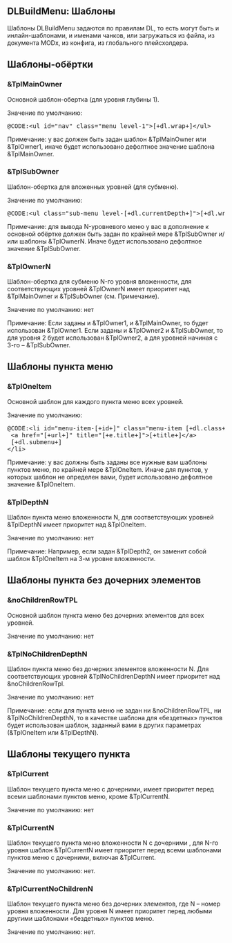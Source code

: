 
<meta http-equiv="Content-Type" content="text/html; charset=utf-8">
<h2>DLBuildMenu: Шаблоны</h2>

<p>Шаблоны DLBuildMenu задаются по правилам DL, то есть могут быть и инлайн-шаблонами, и именами чанков, или загружаться из файла, из документа MODx, из конфига, из глобального плейсхолдера.</p>
<h2 class="page-header">Шаблоны-обёртки</h2>
<h3 class="sub-header text-bold">&amp;TplMainOwner</h3>
<p>Основной шаблон-обертка (для уровня глубины 1).</p>
<div class="dark">Значение по умолчанию:</div>
<pre class="brush: html;">@CODE:&lt;ul id="nav" class="menu level-1"&gt;[+dl.wrap+]&lt;/ul&gt;</pre>
<p>Примечание: у вас должен быть задан шаблон &amp;TplMainOwner или &amp;TplOwner1, иначе будет использовано дефолтное значение шаблона &amp;TplMainOwner.</p>
<h3 class="sub-header text-bold">&amp;TplSubOwner</h3>
<p>Шаблон-обертка для вложенных уровней (для субменю).</p>
<div class="dark">Значение по умолчанию:</div>
<pre class="brush: html;">@CODE:&lt;ul class="sub-menu level-[+dl.currentDepth+]"&gt;[+dl.wrap+]&lt;/ul&gt;</pre>
<p>Примечание: для вывода N-уровневого меню у вас в дополнение к основной обёртке должен быть задан по крайней мере &amp;TplSubOwner и/или шаблоны &amp;TplOwnerN. Иначе будет использовано дефолтное значение &amp;TplSubOwner.</p>
<h3 class="sub-header text-bold">&amp;TplOwnerN</h3>
<p>Шаблон-обертка для субменю N-го уровня вложенности, для соответствующих уровней &amp;TplOwnerN имеет приоритет над &amp;TplMainOwner и &amp;TplSubOwner (см. Примечание).</p>
<p>Значение по умолчанию: нет</p>
<p>Примечание: Если заданы и &amp;TplOwner1, и &amp;TplMainOwner, то будет использован &amp;TplOwner1. Если заданы и &amp;TplOwner2 и &amp;TplSubOwner, то для уровня 2 будет использован &amp;TplOwner2, а для уровней начиная с 3-го – &amp;TplSubOwner.</p>

<h2 class="page-header">Шаблоны пункта меню</h2>
<h3 class="sub-header text-bold">&amp;TplOneItem</h3>
<p>Основной шаблон для каждого пункта меню всех уровней.</p>
<div class="dark">Значение по умолчанию:</div>
<pre class="brush: html;">
@CODE:&lt;li id="menu-item-[+id+]" class="menu-item [+dl.class+]"&gt;
 &lt;a href="[+url+]" title="[+e.title+]"&gt;[+title+]&lt;/a&gt;
 [+dl.submenu+]
&lt;/li&gt;
</pre>
<p>Примечание: у вас должны быть заданы все нужные вам шаблоны пунктов меню, по крайней мере &amp;TplOneItem. Иначе для пунктов, у которых шаблон не определен вами, будет использовано дефолтное значение &amp;TplOneItem.</p>
<h3 class="sub-header text-bold">&amp;TplDepthN</h3>
<p>Шаблон пункта меню вложенности N, для соответствующих уровней &amp;TplDepthN имеет приоритет над &amp;TplOneItem.</p>
<p>Значение по умолчанию: нет</p>
<p>Примечание: Например, если задан &amp;TplDepth2, он заменит собой шаблон &amp;TplOneItem на 3-м уровне вложенности.</p>

<h2 class="page-header">Шаблоны пункта без дочерних элементов</h2>
<h3 class="sub-header text-bold">&amp;noChildrenRowTPL</h3>
<p>Основной шаблон пункта меню без дочерних элементов для всех уровней.</p>
<p>Значение по умолчанию: нет</p>
<h3 class="sub-header text-bold">&amp;TplNoChildrenDepthN</h3>
<p>Шаблон пункта меню без дочерних элементов вложенности N. Для соответствующих уровней &amp;TplNoChildrenDepthN имеет приоритет над &amp;noChildrenRowTpl.</p>
<p>Значение по умолчанию: нет</p>
<p>Примечание: если для пункта меню не задан ни &amp;noChildrenRowTPL, ни &amp;TplNoChildrenDepthN, то в качестве шаблона для «бездетных» пунктов будет использован шаблон, заданный вами в других параметрах (&amp;TplOneItem или &amp;TplDepthN).</p>

<h2 class="page-header">Шаблоны текущего пункта</h2>
<h3 class="sub-header text-bold">&amp;TplCurrent</h3>
<p>Шаблон текущего пункта меню с дочерними, имеет приоритет перед всеми шаблонами пунктов меню, кроме &amp;TplCurrentN.</p>
<p>Значение по умолчанию: нет</p>
<h3 class="sub-header text-bold">&amp;TplCurrentN</h3>
<p>Шаблон текущего пункта меню вложенности N с дочерними , для N-го уровня шаблон &amp;TplCurrentN имеет приоритет перед всеми шаблонами пунктов меню с дочерними, включая &amp;TplCurrent.</p>
<p>Значение по умолчанию: нет.</p>
<h3 class="sub-header text-bold">&amp;TplCurrentNoChildrenN</h3>
<p>Шаблон текущего пункта меню без дочерних элементов, где N – номер уровня вложенности. Для уровня N имеет приоритет перед любыми другими шаблонами «бездетных» пунктов меню.</p>
<p>Значение по умолчанию: нет.</p>